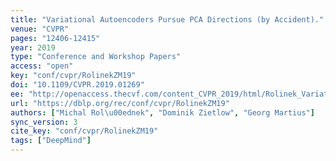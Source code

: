 ```yaml
---
title: "Variational Autoencoders Pursue PCA Directions (by Accident)."
venue: "CVPR"
pages: "12406-12415"
year: 2019
type: "Conference and Workshop Papers"
access: "open"
key: "conf/cvpr/RolinekZM19"
doi: "10.1109/CVPR.2019.01269"
ee: "http://openaccess.thecvf.com/content_CVPR_2019/html/Rolinek_Variational_Autoencoders_Pursue_PCA_Directions_by_Accident_CVPR_2019_paper.html"
url: "https://dblp.org/rec/conf/cvpr/RolinekZM19"
authors: ["Michal Rol\u00ednek", "Dominik Zietlow", "Georg Martius"]
sync_version: 3
cite_key: "conf/cvpr/RolinekZM19"
tags: ["DeepMind"]
---
```

